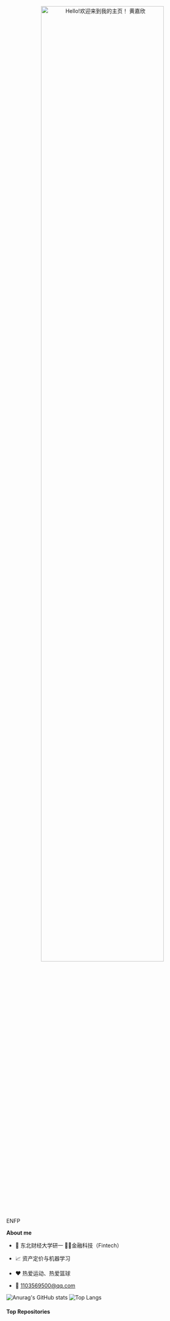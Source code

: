 <p align="center"><a href="https://anuraghazra.github.io"><img width="80%" alt="Hello!欢迎来到我的主页！ 黄嘉欣" src="./assets/gh-readme-header.png" /></a></p>

<br />

ENFP

**About me**

- 💼 东北财经大学研一 👨‍💻金融科技（Fintech）

- 📈 资产定价与机器学习

- ❤️ 热爱运动、热爱篮球

- 💬 1103569500@qq.com


![Anurag's GitHub stats](https://github-readme-stats.vercel.app/api?username=jxxx9191&show_icons=true&theme=radical)
![Top Langs](https://github-readme-stats.vercel.app/api/top-langs/?username=jxxx9191)


#### Top Repositories


